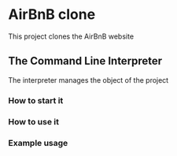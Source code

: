# AirBnB clone
This project clones the AirBnB website
## The Command Line Interpreter
The interpreter manages the object of the project
### How to start it
### How to use it
### Example usage